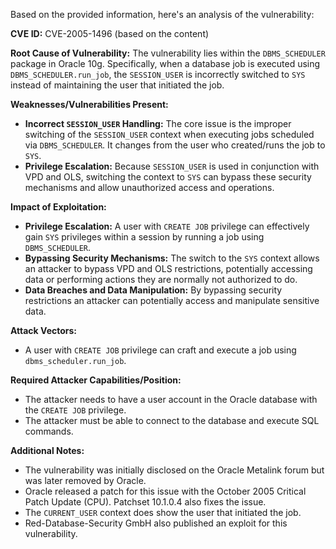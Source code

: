 Based on the provided information, here's an analysis of the vulnerability:

**CVE ID:** CVE-2005-1496 (based on the content)

**Root Cause of Vulnerability:**
The vulnerability lies within the `DBMS_SCHEDULER` package in Oracle 10g. Specifically, when a database job is executed using `DBMS_SCHEDULER.run_job`, the `SESSION_USER` is incorrectly switched to `SYS` instead of maintaining the user that initiated the job.

**Weaknesses/Vulnerabilities Present:**
- **Incorrect `SESSION_USER` Handling:** The core issue is the improper switching of the `SESSION_USER` context when executing jobs scheduled via `DBMS_SCHEDULER`. It changes from the user who created/runs the job to `SYS`.
- **Privilege Escalation:** Because `SESSION_USER` is used in conjunction with VPD and OLS, switching the context to `SYS` can bypass these security mechanisms and allow unauthorized access and operations.

**Impact of Exploitation:**
- **Privilege Escalation:** A user with `CREATE JOB` privilege can effectively gain `SYS` privileges within a session by running a job using `DBMS_SCHEDULER`.
- **Bypassing Security Mechanisms:** The switch to the `SYS` context allows an attacker to bypass VPD and OLS restrictions, potentially accessing data or performing actions they are normally not authorized to do.
- **Data Breaches and Data Manipulation:** By bypassing security restrictions an attacker can potentially access and manipulate sensitive data.

**Attack Vectors:**
- A user with `CREATE JOB` privilege can craft and execute a job using `dbms_scheduler.run_job`.

**Required Attacker Capabilities/Position:**
- The attacker needs to have a user account in the Oracle database with the `CREATE JOB` privilege.
- The attacker must be able to connect to the database and execute SQL commands.

**Additional Notes:**
- The vulnerability was initially disclosed on the Oracle Metalink forum but was later removed by Oracle.
- Oracle released a patch for this issue with the October 2005 Critical Patch Update (CPU). Patchset 10.1.0.4 also fixes the issue.
- The `CURRENT_USER` context does show the user that initiated the job.
- Red-Database-Security GmbH also published an exploit for this vulnerability.